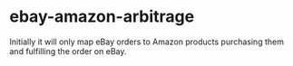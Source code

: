 # ebay-amazon-arbitrage
Initially it will only map eBay orders to Amazon products purchasing them and fulfilling the order on eBay.
